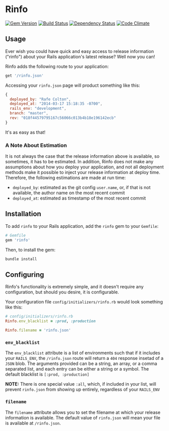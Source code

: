 # Rinfo

[![Gem Version](https://badge.fury.io/rb/rinfo.png)](http://badge.fury.io/rb/rinfo)
[![Build Status](https://travis-ci.org/rafecolton/rinfo.png?branch=master)](https://travis-ci.org/rafecolton/rinfo)
[![Dependency Status](https://gemnasium.com/rafecolton/rinfo.png)](https://gemnasium.com/rafecolton/rinfo)
[![Code Climate](https://codeclimate.com/github/rafecolton/rinfo.png)](https://codeclimate.com/github/rafecolton/rinfo)

## Usage

Ever wish you could have quick and easy access to release information
("rinfo") about your Rails application's latest release?  Well now you
can!

Rinfo adds the following route to your application:

```ruby
get '/rinfo.json'
```

Accessing your `rinfo.json` page will product something like this:

```javascript
{
  deployed_by: "Rafe Colton",
  deployed_at: "2014-03-17 15:18:35 -0700",
  rails_env: "development",
  branch: "master",
  rev: "018f44579795167c56066c013b4b18e196142ecb"
}
```

It's as easy as that!

### A Note About Estimation

It is not always the case that the release information above is
available, so sometimes, it has to be estimated.  In addition, Rinfo
does not make any assumptions about how you deploy your application, and
not all deployment methods make it possible to inject your release
information at deploy time.  Therefore, the following estimations are
made at run time:

* `deployed_by`: estimated as the git config `user.name`, or, if that is
  not available, the author name on the most recent commit
* `deployed_at`: estimated as timestamp of the most recent commit

## Installation

To add `rinfo` to your Rails application, add the `rinfo` gem to your `Gemfile`:

```ruby
# Gemfile
gem 'rinfo'
```

Then, to install the gem:

```bash
bundle install
```

## Configuring

Rinfo's functionality is extremely simple, and it doesn't require any
configuration, but should you desire, it is configurable.

Your configuration file `config/initializers/rinfo.rb` would look
something like this:

```ruby
# config/initializers/rinfo.rb
Rinfo.env_blacklist = :prod, :production

Rinfo.filename = 'rinfo.json'
```

### `env_blacklist`

The `env_blacklist` attribute is a list of environments such that if it
includes your `RAILS_ENV`, the `/rinfo.json` route will return a `404`
response insetad of a `JSON` blob.  The arguments provided can be a
string, an array, or a comma separated list, and each entry can be
either a string or a symbol.  The default blacklist is `[:prod,
:production]`

**NOTE:** There is one special value `:all`, which, if included in your
list, will prevent `rinfo.json` from showing up entirely, regardless of
your `RAILS_ENV`

### `filename`

The `filename` attribute allows you to set the filename at which your
release information is available.  The default value of `rinfo.json` will
mean your file is available at `/rinfo.json`.

